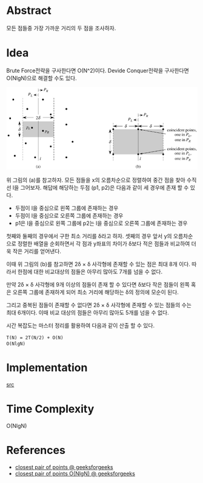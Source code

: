 # Abstract

모든 점들중 가장 가까운 거리의 두 점을 조사하자.

# Idea

Brute Force전략을 구사한다면 O(N^2)이다. Devide Conquer전략을
구사한다면 O(NlgN)으로 해결할 수도 있다.

![](../_img/closest_pair_of_points.png)

위 그림의 (a)를 참고하자. 모든 점들을 x의 오름차순으로 정렬하여 중간
점을 찾아 수직선 l을 그어보자. 해답에 해당하는 두점 (p1, p2)은 다음과 같이 세
경우에 존재 할 수 있다.

* 두점이 l을 중심으로 왼쪽 그룹에 존재하는 경우
* 두점이 l을 중심으로 오른쪽 그룹에 존재하는 경우
* p1은 l을 중심으로 왼쪽 그룹에 p2는 l을 중심으로 오른쪽 그룹에 존재하는 경우

첫째와 둘째의 경우에서 구한 최소 거리를 δ라고 하자. 셋째의 경우 앞서
y의 오름차순으로 정렬한 배열을 순회하면서 각 점과 y좌표의 차이가
δ보다 적은 점들과 비교하여 더욱 작은 거리를 얻어낸다. 

이때 위 그림의 (b)를 참고하면 2δ × δ 사각형에 존재할 수 있는 점은
최대 8개 이다. 따라서 한점에 대한 비교대상의 점들은 아무리 많아도
7개를 넘을 수 없다.

만약 2δ × δ 사각형에 9개 이상의 점들이 존재 할 수 있다면 δ보다
작은 점들이 왼쪽 혹은 오른쪽 그룹에 존재하게 되어 최소 거리에 해당하는
δ의 정의에 모순이 된다.

그리고 중복된 점들이 존재할 수 없다면 2δ × δ 사각형에 존재할 수
있는 점들의 수는 최대 6개이다. 이때 비교 대상의 점들은 아무리 많아도
5개를 넘을 수 없다.

시간 복잡도는 마스터 정리를 활용하여 다음과 같이 산출 할 수 있다.

```
T(N) = 2T(N/2) + O(N)
O(NlgN)
```

# Implementation

[src](../fundamentals/computationalgeometry/closest_pair/a.cpp)

# Time Complexity

O(NlgN)

# References

* [closest pair of points @ geeksforgeeks](http://www.geeksforgeeks.org/closest-pair-of-points/)
* [closest pair of points O(NlgN) @ geeksforgeeks](http://www.geeksforgeeks.org/closest-pair-of-points-onlogn-implementation/)
